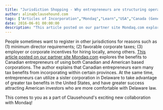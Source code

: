 ```yaml
---
title: "Jurisdiction Shopping - Why entrepreneurs are structuring operations using both a Canada-based corporation and a Delaware-based corporation?"
author: alina@clausehound.com
tags: ["Articles of Incorporation","Mondaq","Learn","USA","Canada (General)"]
date: 2016-06-01 00:00:00
description: "This article posted on our partner site Mondaq.com explores the benefits to Canadian entrepreneurs of using both Canadian and American based corporations. The author explains that Canadian entreprene..."
---
```


People sometimes want to register in other jurisdictions for reasons such as (1) minimum director requirements; (2) favorable corporate taxes; (3) employer or corporate incentives for hiring locally, among others. [This article posted on our partner site Mondaq.com](http://www.mondaq.com/canada/x/496514/Corporate+Tax/The+Delaware+Canco+Straddle+For+Canadian+Tech+StartUps) explores the benefits to Canadian entrepreneurs of using both Canadian and American based corporations. The author explains that Canadian entrepreneurs earn many tax benefits from incorporating within certain provinces. At the same time, entrepreneurs can utilize a sister corporation in Delaware to take advantage of greater tax benefits in the United States, and have greater success attracting American investors who are more comfortable with Delaware law.

This comes to you as a part of Clausehound's exciting new collaboration with Mondaq!
